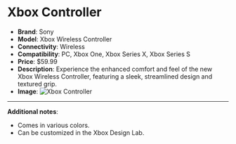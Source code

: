 # Xbox Controller

- **Brand**: Sony
- **Model**: Xbox Wireless Controller
- **Connectivity**: Wireless
- **Compatibility**: PC, Xbox One, Xbox Series X, Xbox Series S
- **Price**: $59.99
- **Description**: Experience the enhanced comfort and feel of the new Xbox Wireless Controller, featuring a sleek, streamlined design and textured grip.
- **Image**: ![Xbox Controller](URL_to_Xbox_Controller_image)

---
**Additional notes**:
- Comes in various colors.
- Can be customized in the Xbox Design Lab.